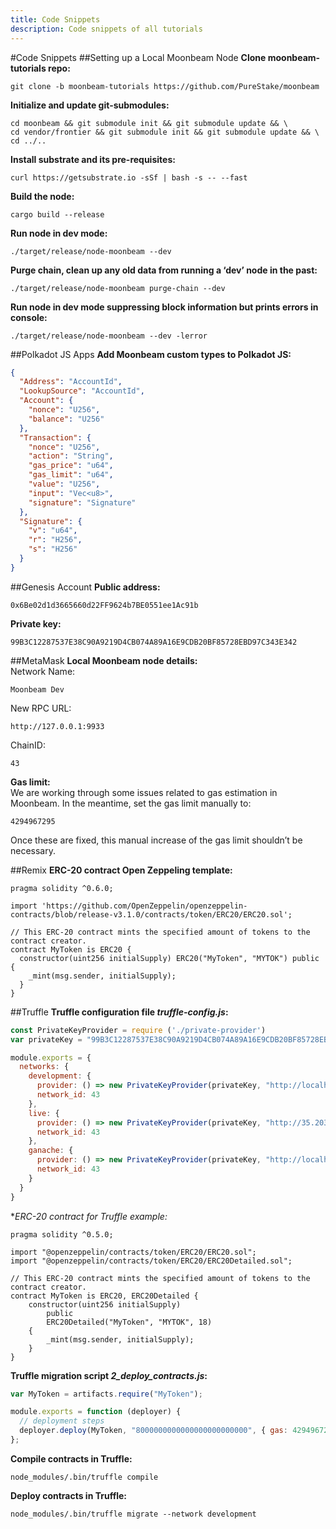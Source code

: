 ```yaml
---
title: Code Snippets
description: Code snippets of all tutorials
---
```


#Code Snippets
##Setting up a Local Moonbeam Node
**Clone moonbeam-tutorials repo:**
```
git clone -b moonbeam-tutorials https://github.com/PureStake/moonbeam
```

**Initialize and update git-submodules:**
```
cd moonbeam && git submodule init && git submodule update && \
cd vendor/frontier && git submodule init && git submodule update && \
cd ../..
```

**Install substrate and its pre-requisites:**
```	
curl https://getsubstrate.io -sSf | bash -s -- --fast
```

**Build the node:**
```	
cargo build --release
```

**Run node in dev mode:**
``` 
./target/release/node-moonbeam --dev
```

**Purge chain, clean up any old data from running a ‘dev’ node in the past:** 
```
./target/release/node-moonbeam purge-chain --dev
```

**Run node in dev mode suppressing block information but prints errors in console:**
```	
./target/release/node-moonbeam --dev -lerror
```

##Polkadot JS Apps
**Add Moonbeam custom types to Polkadot JS:**
```json
{
  "Address": "AccountId",
  "LookupSource": "AccountId",
  "Account": {
    "nonce": "U256",
    "balance": "U256"
  },
  "Transaction": {
    "nonce": "U256",
    "action": "String",
    "gas_price": "u64",
    "gas_limit": "u64",
    "value": "U256",
    "input": "Vec<u8>",
    "signature": "Signature"
  },
  "Signature": {
    "v": "u64",
    "r": "H256",
    "s": "H256"
  }
}
```

##Genesis Account
**Public address:**
```
0x6Be02d1d3665660d22FF9624b7BE0551ee1Ac91b
```

**Private key:**
```
99B3C12287537E38C90A9219D4CB074A89A16E9CDB20BF85728EBD97C343E342
```

##MetaMask
**Local Moonbeam node details:**  
Network Name: 
```
Moonbeam Dev  
```
New RPC URL:
```
http://127.0.0.1:9933
```
ChainID:
```
43
```

**Gas limit:**  
We are working through some issues related to gas estimation in Moonbeam. In the meantime, set the gas limit manually to:  
```
4294967295
```
Once these are fixed, this manual increase of the gas limit shouldn’t be necessary.

##Remix
**ERC-20 contract Open Zeppeling template:**
```
pragma solidity ^0.6.0;

import 'https://github.com/OpenZeppelin/openzeppelin-contracts/blob/release-v3.1.0/contracts/token/ERC20/ERC20.sol';

// This ERC-20 contract mints the specified amount of tokens to the contract creator.
contract MyToken is ERC20 {
  constructor(uint256 initialSupply) ERC20("MyToken", "MYTOK") public {
    _mint(msg.sender, initialSupply);
  }
}
```

##Truffle
**Truffle configuration file _truffle-config.js_:**
```javascript
const PrivateKeyProvider = require ('./private-provider')
var privateKey = "99B3C12287537E38C90A9219D4CB074A89A16E9CDB20BF85728EBD97C343E342";

module.exports = {
  networks: {
    development: {
      provider: () => new PrivateKeyProvider(privateKey, "http://localhost:9933/", 43),
      network_id: 43
    },
    live: {
      provider: () => new PrivateKeyProvider(privateKey, "http://35.203.125.209:9933/", 43),
      network_id: 43
    },
    ganache: {
      provider: () => new PrivateKeyProvider(privateKey, "http://localhost:8545/", 43),
      network_id: 43
    }
  }
}
```

**ERC-20 contract for Truffle example:*
```
pragma solidity ^0.5.0;

import "@openzeppelin/contracts/token/ERC20/ERC20.sol";
import "@openzeppelin/contracts/token/ERC20/ERC20Detailed.sol";

// This ERC-20 contract mints the specified amount of tokens to the contract creator.
contract MyToken is ERC20, ERC20Detailed {
    constructor(uint256 initialSupply)
        public
        ERC20Detailed("MyToken", "MYTOK", 18)
    {
        _mint(msg.sender, initialSupply);
    }
}
```

**Truffle migration script _2_deploy_contracts.js_:**
```javascript
var MyToken = artifacts.require("MyToken");

module.exports = function (deployer) {
  // deployment steps
  deployer.deploy(MyToken, "8000000000000000000000000", { gas: 4294967295 });
};
```

**Compile contracts in Truffle:**
```
node_modules/.bin/truffle compile
```

**Deploy contracts in Truffle:**
```
node_modules/.bin/truffle migrate --network development
```
